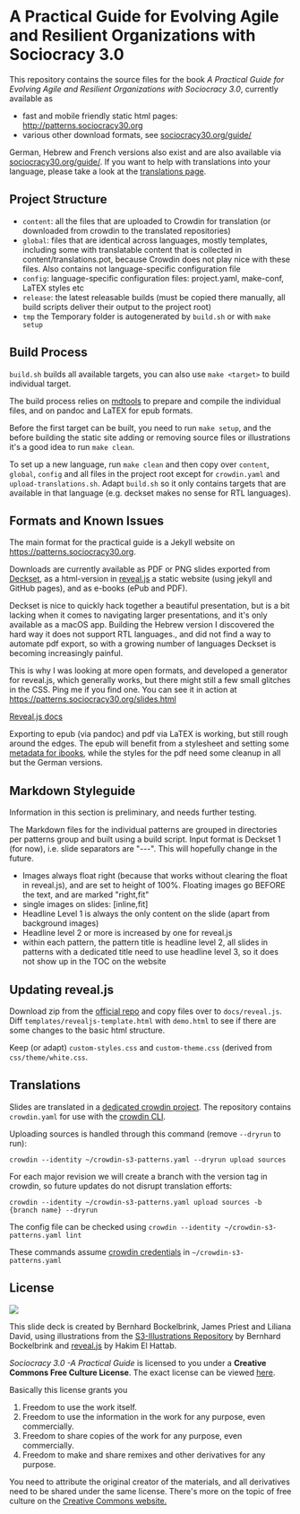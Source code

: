 # A Practical Guide for Evolving Agile and Resilient Organizations with Sociocracy 3.0

This repository contains the source files for the book _A Practical Guide for Evolving Agile and Resilient Organizations with Sociocracy 3.0_, currently available as 

* fast and mobile friendly static html pages: <http://patterns.sociocracy30.org>
* various other download formats, see  [sociocracy30.org/guide/](http://sociocracy30.org/guide/) 

German, Hebrew and French versions also exist and are also available via [sociocracy30.org/guide/](http://sociocracy30.org/guide/). If you want to help with translations into your language, please take a look at the [translations page](http://sociocracy30.org/translations/).

## Project Structure

- `content`: all the files that are uploaded to Crowdin for translation (or downloaded from crowdin to the translated repositories)
- `global`: files that are identical across languages, mostly templates, including some with translatable content that is collected in content/translations.pot, because Crowdin does not play nice with these files. Also contains not language-specific configuration file
- `config`: language-specific configuration files: project.yaml, make-conf, LaTEX styles etc
- `release`: the latest releasable builds (must be copied there manually, all build scripts deliver their output to the project root)
- `tmp` the Temporary folder is autogenerated by  `build.sh` or with `make setup`


## Build Process

`build.sh` builds all available targets, you can also use `make <target>` to build individual target.

The build process relies on [mdtools](https://github.com/bboc/mdtools) to prepare and compile the individual files, and on pandoc and LaTEX for epub formats.

Before the first target can be built, you need to run `make setup`, and the before building the static site adding or removing source files or illustrations it's a good idea to run `make clean`.

To set up a new language, run `make clean` and then copy over `content`, `global`, `config` and all files in the project root except for `crowdin.yaml` and `upload-translations.sh`. Adapt `build.sh` so it only contains targets that are available in that language (e.g. deckset makes no sense for RTL languages).

## Formats and Known Issues

The main format for the practical guide is a Jekyll website on <https://patterns.sociocracy30.org>.

Downloads are currently available as PDF or PNG slides exported from [Deckset](decksetapp.com), as a html-version in [reveal.js](http://lab.hakim.se/reveal-js/#/) a static website (using jekyll and GitHub pages), and as e-books (ePub and PDF).

Deckset is nice to quickly hack together a beautiful presentation, but is a bit lacking when it comes to navigating larger presentations, and it's only available as a macOS app. Building the Hebrew version I discovered the hard way it does not support RTL languages., and did not find a way to automate pdf export, so with a growing number of languages Deckset is becoming increasingly painful. 

This is why I was looking at more open formats, and developed a generator for reveal.js, which generally works, but there might still a few small glitches in the CSS. Ping me if you find one. You can see it in action at <https://patterns.sociocracy30.org/slides.html>

[Reveal.js docs](https://github.com/hakimel/reveal.js/blob/master/README.md)

Exporting to epub (via pandoc) and pdf via LaTEX is working, but still rough around the edges. The epub will benefit from a stylesheet and setting some [metadata for ibooks](http://pandoc.org/MANUAL.html#epub-metadata), while the styles for the pdf need some cleanup in all but the German versions.
 
## Markdown Styleguide

Information in this section is preliminary, and needs further testing.

The Markdown files for the individual patterns are grouped in directories per patterns group and built using a build script. Input format is Deckset 1 (for now), i.e. slide separators are "---". This will hopefully change in the future.

* Images always float right (because that works without clearing the float in reveal.js), and are set to height of 100%. Floating images go BEFORE the text, and are marked "right,fit"
* single images on slides: [inline,fit]
* Headline Level 1 is always the only content on the slide (apart from background images)
* Headline level 2  or more is increased by one for reveal.js
* within each pattern, the pattern title is headline level 2, all slides in patterns with a dedicated title need to use headline level 3, so it does not show up in the TOC on the website

## Updating reveal.js

Download zip from the [official repo](https://github.com/hakimel/reveal.js) and copy files over to `docs/reveal.js`. Diff `templates/revealjs-template.html` with `demo.html` to see if there are some changes to the basic html structure.

Keep (or adapt) `custom-styles.css` and `custom-theme.css` (derived from `css/theme/white.css`.

## Translations

Slides are translated in a [dedicated crowdin project](https://crowdin.com/project/sociocracy-30). The repository contains `crowdin.yaml` for use with the [crowdin CLI](https://support.crowdin.com/cli-tool/). 

Uploading sources is handled through this command (remove `--dryrun` to run):

`crowdin --identity ~/crowdin-s3-patterns.yaml --dryrun upload sources`

For each major revision we will create a branch with the version tag in crowdin, so future updates do not disrupt translation efforts:

`crowdin --identity ~/crowdin-s3-patterns.yaml upload sources -b {branch name} --dryrun`

The config file can be checked using 
`crowdin --identity ~/crowdin-s3-patterns.yaml lint`

 These commands assume [crowdin credentials](https://support.crowdin.com/configuration-file/#cli-2) in `~/crowdin-s3-patterns.yaml`


## License 

[![](http://creativecommons.org/images/deed/seal.png)](http://creativecommons.org/freeworks)

This slide deck is created by Bernhard Bockelbrink, James Priest and Liliana David, using illustrations from the [S3-Illustrations Repository](https://github.com/S3-working-group/s3-illustrations) by Bernhard Bockelbrink and [reveal.js](https://github.com/hakimel/reveal.js) by Hakim El Hattab.

_Sociocracy 3.0 -A Practical Guide_ is licensed to you under a **Creative Commons Free Culture License**. The exact license can be viewed [here](http://creativecommons.org/licenses/by-sa/4.0/).

Basically this license grants you

1. Freedom to use the work itself.
2. Freedom to use the information in the work for any purpose, even commercially.
3. Freedom to share copies of the work for any purpose, even commercially.
4. Freedom to make and share remixes and other derivatives for any purpose. 

You need to attribute the original creator of the materials, and all derivatives need to be shared under the same license. There's more on the topic of free culture on the [Creative Commons website.](http://creativecommons.org/freeworks)

